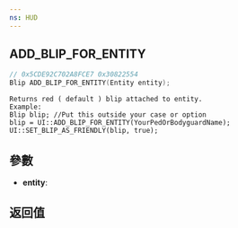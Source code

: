 ```yaml
---
ns: HUD
---
```

## ADD_BLIP_FOR_ENTITY

```c
// 0x5CDE92C702A8FCE7 0x30822554
Blip ADD_BLIP_FOR_ENTITY(Entity entity);
```

```
Returns red ( default ) blip attached to entity.  
Example:  
Blip blip; //Put this outside your case or option  
blip = UI::ADD_BLIP_FOR_ENTITY(YourPedOrBodyguardName);  
UI::SET_BLIP_AS_FRIENDLY(blip, true);  
```

## 參數
* **entity**: 

## 返回值
